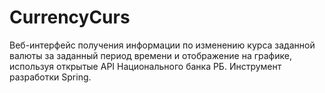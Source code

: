 # CurrencyCurs
Веб-интерфейс получения информации по изменению курса заданной валюты за заданный период времени и отображение на графике, 
используя открытые API Национального банка РБ. Инструмент разработки Spring.
